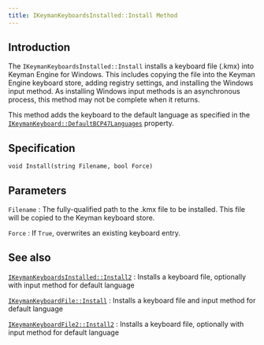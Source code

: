 ```yaml
---
title: IKeymanKeyboardsInstalled::Install Method
---
```


## Introduction

The `IKeymanKeyboardsInstalled::Install` installs a keyboard file (.kmx)
into Keyman Engine for Windows. This includes copying the file into the
Keyman Engine keyboard store, adding registry settings, and installing
the Windows input method. As installing Windows input methods is an
asynchronous process, this method may not be complete when it returns.

This method adds the keyboard to the default language as specified in
the
[`IKeymanKeyboard::DefaultBCP47Languages`](../IKeymanKeyboard/DefaultBCP47Languages)
property.

## Specification

``` clike
void Install(string Filename, bool Force)
```

## Parameters

`Filename`
:   The fully-qualified path to the .kmx file to be installed. This file
    will be copied to the Keyman keyboard store.

`Force`
:   If `True`, overwrites an existing keyboard entry.

## See also

[`IKeymanKeyboardsInstalled::Install2`](../IKeymanKeyboardsInstalled2/Install2)
:   Installs a keyboard file, optionally with input method for default
    language

[`IKeymanKeyboardFile::Install`](../IKeymanKeyboardFile/Install)
:   Installs a keyboard file and input method for default language

[`IKeymanKeyboardFile2::Install2`](../IKeymanKeyboardFile2/Install2)
:   Installs a keyboard file, optionally with input method for default
    language
